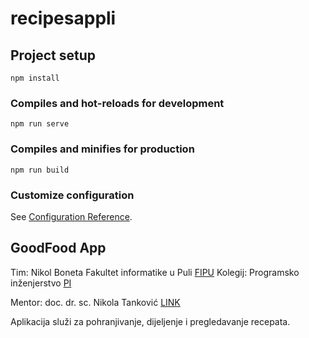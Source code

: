 # recipesappli

## Project setup
```
npm install
```

### Compiles and hot-reloads for development
```
npm run serve
```

### Compiles and minifies for production
```
npm run build
```

### Customize configuration
See [Configuration Reference](https://cli.vuejs.org/config/).

## GoodFood App
Tim: Nikol Boneta
Fakultet informatike u Puli [FIPU](https://fipu.unipu.hr/)
Kolegij: Programsko inženjerstvo [PI](https://ntankovic.unipu.hr/pi)

Mentor: doc. dr. sc. Nikola Tanković [LINK](https://ntankovic.unipu.hr/)

Aplikacija služi za pohranjivanje, dijeljenje i pregledavanje recepata.

